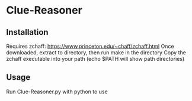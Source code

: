 # Clue-Reasoner

## Installation

Requires zchaff: https://www.princeton.edu/~chaff/zchaff.html
Once downloaded, extract to directory, then run make in the directory
Copy the zchaff executable into your path (echo $PATH will show path directories)

## Usage

Run Clue-Reasoner.py with python to use
